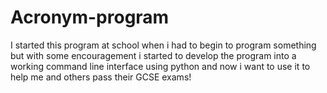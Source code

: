 # Acronym-program
I started this program at school when i had to begin to program something but with some encouragement i started to develop the program into a working command line interface using python and now i want to use it to help me and others pass their GCSE exams!
